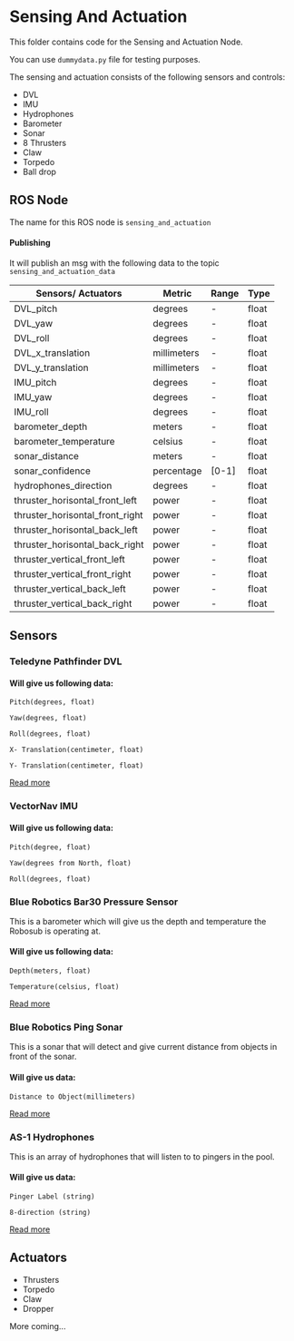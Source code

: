 # Sensing And Actuation
This folder contains code for the Sensing and Actuation Node.

You can use `dummydata.py` file for testing purposes.

The sensing and actuation consists of the following sensors and controls:
- DVL
- IMU
- Hydrophones
- Barometer
- Sonar
- 8 Thrusters
- Claw
- Torpedo
- Ball drop

## ROS Node
The name for this ROS node is `sensing_and_actuation`


#### Publishing

It will publish an msg with the following data to the topic `sensing_and_actuation_data`

| Sensors/ Actuators                | Metric      | Range       | Type      |
| ----------------------------------| ----------- |-----------  | ----------|
| DVL_pitch                         | degrees     | -           | float     |
| DVL_yaw                           | degrees     | -           | float     |
| DVL_roll                          | degrees     | -           | float     |
| DVL_x_translation                 | millimeters | -           | float     |
| DVL_y_translation                 | millimeters | -           | float     |
| IMU_pitch                         | degrees     | -           | float     |
| IMU_yaw                           | degrees     | -           | float     |
| IMU_roll                          | degrees     | -           | float     |
| barometer_depth                   | meters      | -           | float     |
| barometer_temperature             | celsius     | -           | float     |
| sonar_distance                    | meters      | -           | float     |
| sonar_confidence                  | percentage  | [0-1]       | float     |
| hydrophones_direction             | degrees     | -           | float     |
| thruster_horisontal_front_left    | power       | -           | float     |
| thruster_horisontal_front_right   | power       | -           | float     |
| thruster_horisontal_back_left     | power       | -           | float     |
| thruster_horisontal_back_right    | power       | -           | float     |
| thruster_vertical_front_left      | power       | -           | float     |
| thruster_vertical_front_right     | power       | -           | float     |
| thruster_vertical_back_left       | power       | -           | float     |
| thruster_vertical_back_right      | power       | -           | float     |


## Sensors

### Teledyne Pathfinder DVL

#### Will give us following data:

`Pitch(degrees, float)`

`Yaw(degrees, float)`

`Roll(degrees, float)`

`X- Translation(centimeter, float)`

`Y- Translation(centimeter, float)`

[Read more](https://www.eol.ucar.edu/system/files/VN100manual.pdf)

### VectorNav IMU

#### Will give us following data:

`Pitch(degree, float)`

`Yaw(degrees from North, float)`

`Roll(degrees, float)`

### Blue Robotics Bar30 Pressure Sensor
This is a barometer which will give us the depth and temperature the Robosub is operating at.

#### Will give us following data:

`Depth(meters, float)`

`Temperature(celsius, float)`

[Read more](https://github.com/bluerobotics/Bar30-Pressure-Sensor)

### Blue Robotics Ping Sonar

This is a sonar that will detect and give current distance from objects in front of the sonar.

#### Will give us data:

`Distance to Object(millimeters)`

[Read more](https://bluerobotics.com/store/sensors-sonars-cameras/sonar/ping-sonar-r2-rp/)


### AS-1 Hydrophones
This is an array of hydrophones that will listen to to pingers in the pool.

#### Will give us data:

`Pinger Label (string)`

`8-direction (string)`


[Read more](https://www.aquarianaudio.com/as-1-hydrophone.html)

## Actuators

 - Thrusters
 - Torpedo
 - Claw
 - Dropper

 More coming...
